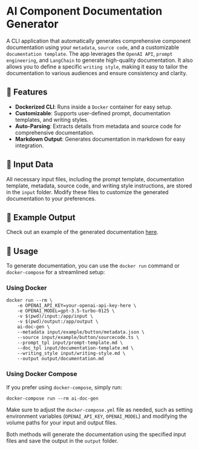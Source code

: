 # AI Component Documentation Generator

A CLI application that automatically generates comprehensive component documentation using your `metadata`, `source code`, and a customizable `documentation template`. The app leverages the `OpenAI API`, `prompt engineering`, and `LangChain` to generate high-quality documentation. It also allows you to define a specific `writing style`, making it easy to tailor the documentation to various audiences and ensure consistency and clarity.

## 🚀 Features

- **Dockerized CLI**: Runs inside a `Docker` container for easy setup.
- **Customizable**: Supports user-defined prompt, documentation templates, and writing styles.
- **Auto-Parsing**: Extracts details from metadata and source code for comprehensive documentation.
- **Markdown Output**: Generates documentation in markdown for easy integration.

## 📁 Input Data

All necessary input files, including the prompt template, documentation template, metadata, source code, and writing style instructions, are stored in the `input` folder. Modify these files to customize the generated documentation to your preferences.

## 📄 Example Output

Check out an example of the generated documentation [here](https://github.com/daniel-dihardja/ai-doc-generator/blob/master/output/).

## 🔧 Usage

To generate documentation, you can use the `docker run` command or `docker-compose` for a streamlined setup:

### Using Docker

```shell
docker run --rm \
    -e OPENAI_API_KEY=your-openai-api-key-here \
    -e OPENAI_MODEL=gpt-3.5-turbo-0125 \
    -v $(pwd)/input:/app/input \
    -v $(pwd)/output:/app/output \
    ai-doc-gen \
    --metadata input/example/button/metadata.json \
    --source input/example/button/sourcecode.ts \
    --prompt_tpl input/prompt-template.md \
    --doc_tpl input/documentation-template.md \
    --writing_style input/writing-style.md \
    --output output/documentation.md
```

### Using Docker Compose

If you prefer using `docker-compose`, simply run:

```
docker-compose run --rm ai-doc-gen

```

Make sure to adjust the `docker-compose.yml` file as needed, such as setting environment variables (`OPENAI_API_KEY`, `OPENAI_MODEL`) and modifying the volume paths for your input and output files.

Both methods will generate the documentation using the specified input files and save the output in the `output` folder.
